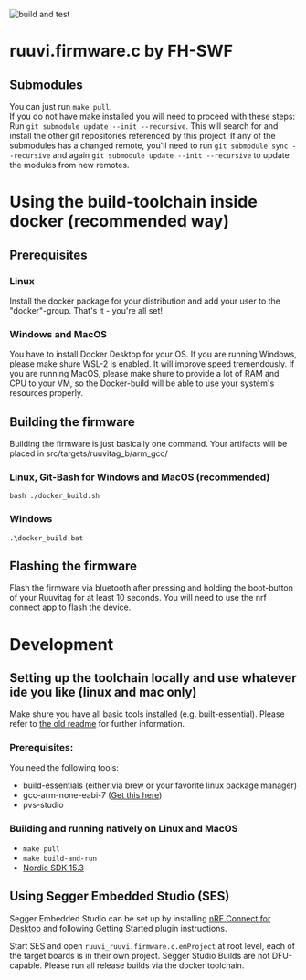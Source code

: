 ![build and test](https://github.com/bchwtz-fhswf/ruuvi.firmware.c/workflows/CI/badge.svg?branch=split-repos)
# ruuvi.firmware.c by FH-SWF
## Submodules
You can just run `make pull`.  
If you do not have make installed you will need to proceed with these steps:  
Run `git submodule update --init --recursive`. This will search for and install the other git repositories referenced by this project. If any of the submodules has a changed remote, you'll need to run `git submodule sync --recursive` and again `git submodule update --init --recursive` to update the modules from new remotes. 
# Using the build-toolchain inside docker (recommended way)
## Prerequisites
### Linux
Install the docker package for your distribution and add your user to the "docker"-group. That's it - you're all set!  

### Windows and MacOS
You have to install Docker Desktop for your OS. If you are running Windows, please make shure WSL-2 is enabled. It will improve speed tremendously. If you are running MacOS, please make shure to provide a lot of RAM and CPU to your VM, so the Docker-build will be able to use your system's resources properly.  

## Building the firmware
Building the firmware is just basically one command. Your artifacts will be placed in src/targets/ruuvitag_b/arm_gcc/
### Linux, Git-Bash for Windows and MacOS (recommended)
`bash ./docker_build.sh`  
### Windows
`.\docker_build.bat`  

## Flashing the firmware
Flash the firmware via bluetooth after pressing and holding the boot-button of your Ruuvitag for at least 10 seconds. You will need to use the nrf connect app to flash the device.

# Development
## Setting up the toolchain locally and use whatever ide you like (linux and mac only)
Make shure you have all basic tools installed (e.g. built-essential).
Please refer to [the old readme](README-local-setup.md) for further information.

### Prerequisites:
You need the following tools:  
* build-essentials (either via brew or your favorite linux package manager)
* gcc-arm-none-eabi-7 ([Get this here](https://developer.arm.com/-/media/Files/downloads/gnu-rm/7-2018q2/gcc-arm-none-eabi-7-2018-q2-update-linux.tar.bz2?revision=bc2c96c0-14b5-4bb4-9f18-bceb4050fee7?product=GNU%20Arm%20Embedded%20Toolchain%20Downloads,64-bit,,Linux,7-2018-q2-update))
* pvs-studio

### Building and running natively on Linux and MacOS
* `make pull`
* `make build-and-run`
* [Nordic SDK 15.3](https://developer.nordicsemi.com/nRF5_SDK/nRF5_SDK_v15.x.x/)

## Using Segger Embedded Studio (SES)
Segger Embedded Studio can be set up by installing [nRF Connect for Desktop](https://www.nordicsemi.com/?sc_itemid=%7BB935528E-8BFA-42D9-8BB5-83E2A5E1FF5C%7D) 
and following Getting Started plugin instructions.

Start SES and open `ruuvi_ruuvi.firmware.c.emProject` at root level, each of the target boards is in their own project.
Segger Studio Builds are not DFU-capable. Please run all release builds via the docker toolchain.
